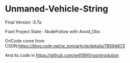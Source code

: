 # Unmaned-Vehicle-String

Final Version :3.7a  

Fianl Project State : NodeFollow with Avoid_Obs

OriCode come from CSDN:https://blog.csdn.net/w_tom/article/details/78594673  

And its code in https://github.com/will1991/rosintrodution  


